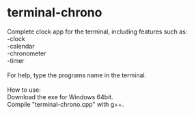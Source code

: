 # terminal-chrono

Complete clock app for the terminal, including features such as:<br>
-clock<br>
-calendar<br>
-chronometer<br>
-timer<br>
<br>
For help, type the programs name in the terminal.
<br><br>
How to use:<br>
Download the exe for Windows 64bit.<br>
Compile "terminal-chrono.cpp" with g++.
